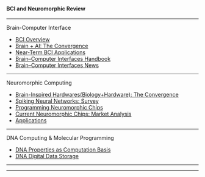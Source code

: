 

#### BCI and Neuromorphic Review


-----------
Brain-Computer Interface


- [BCI Overview](https://github.com/gopala-kr/Quantum-Dots/blob/master/05-BCI_Neuromorphic/bci.md)
- [Brain + AI: The Convergence](https://github.com/gopala-kr/Quantum-Dots/blob/master/05-BCI_Neuromorphic/bci-ai.md)
- [Near-Term BCI Applications](https://github.com/gopala-kr/Quantum-Dots/blob/master/05-BCI_Neuromorphic/bci-a.md)
- [Brain–Computer Interfaces Handbook](https://www.taylorfrancis.com/books/e/9781351231954)
- [Brain–Computer Interfaces News](https://transhumanplus.com/brain-computer-interface/)

-----------

Neuromorphic Computing

- [Brain-Inspired Hardwares(Biology+Hardware): The Convergence](https://github.com/gopala-kr/Quantum-Dots/blob/master/05-BCI_Neuromorphic/neuromorphic.md)
- [Spiking Neural Networks: Survey](https://github.com/gopala-kr/Quantum-Dots/blob/master/05-BCI_Neuromorphic/SpikeNN.md)
- [Programming Neuromorphic Chips](https://github.com/gopala-kr/Quantum-Dots/blob/master/05-BCI_Neuromorphic/Neuro-P.md)
- [Current Neuromorphic Chips: Market Analysis](https://github.com/gopala-kr/Quantum-Dots/blob/master/05-BCI_Neuromorphic/Neuro-M.md)
- [Applications](https://github.com/gopala-kr/Quantum-Dots/blob/master/05-BCI_Neuromorphic/Neuro-A.md)

--------------------------

DNA Computing & Molecular Programming

- [DNA Properties as Computation Basis](https://github.com/gopala-kr/Quantum-Dots/blob/master/05-BCI_Neuromorphic/dna-c.md)
- [DNA Digital Data Storage ](https://github.com/gopala-kr/Quantum-Dots/blob/master/05-BCI_Neuromorphic/dna-ds.md)

-------------
-------------------
